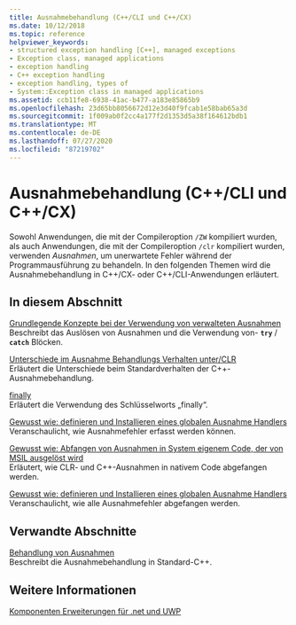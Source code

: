 ```yaml
---
title: Ausnahmebehandlung (C++/CLI und C++/CX)
ms.date: 10/12/2018
ms.topic: reference
helpviewer_keywords:
- structured exception handling [C++], managed exceptions
- Exception class, managed applications
- exception handling
- C++ exception handling
- exception handling, types of
- System::Exception class in managed applications
ms.assetid: ccb11fe8-6938-41ac-b477-a183e85865b9
ms.openlocfilehash: 23d65bb8056672d12e3d40f9fcab1e58bab65a3d
ms.sourcegitcommit: 1f009ab0f2cc4a177f2d1353d5a38f164612bdb1
ms.translationtype: MT
ms.contentlocale: de-DE
ms.lasthandoff: 07/27/2020
ms.locfileid: "87219702"
---
```

# <a name="exception-handling--ccli-and-ccx"></a>Ausnahmebehandlung (C++/CLI und C++/CX)

Sowohl Anwendungen, die mit der Compileroption `/ZW` kompiliert wurden, als auch Anwendungen, die mit der Compileroption `/clr` kompiliert wurden, verwenden *Ausnahmen*, um unerwartete Fehler während der Programmausführung zu behandeln. In den folgenden Themen wird die Ausnahmebehandlung in C++/CX- oder C++/CLI-Anwendungen erläutert.

## <a name="in-this-section"></a>In diesem Abschnitt

[Grundlegende Konzepte bei der Verwendung von verwalteten Ausnahmen](../dotnet/basic-concepts-in-using-managed-exceptions.md)<br/>
Beschreibt das Auslösen von Ausnahmen und die Verwendung von- **`try`** / **`catch`** Blöcken.

[Unterschiede im Ausnahme Behandlungs Verhalten unter/CLR](../dotnet/differences-in-exception-handling-behavior-under-clr.md)<br/>
Erläutert die Unterschiede beim Standardverhalten der C++-Ausnahmebehandlung.

[finally](../dotnet/finally.md)<br/>
Erläutert die Verwendung des Schlüsselworts „finally“.

[Gewusst wie: definieren und Installieren eines globalen Ausnahme Handlers](../dotnet/how-to-define-and-install-a-global-exception-handler.md)<br/>
Veranschaulicht, wie Ausnahmefehler erfasst werden können.

[Gewusst wie: Abfangen von Ausnahmen in System eigenem Code, der von MSIL ausgelöst wird](../dotnet/how-to-catch-exceptions-in-native-code-thrown-from-msil.md)<br/>
Erläutert, wie CLR- und C++-Ausnahmen in nativem Code abgefangen werden.

[Gewusst wie: definieren und Installieren eines globalen Ausnahme Handlers](../dotnet/how-to-define-and-install-a-global-exception-handler.md)<br/>
Veranschaulicht, wie alle Ausnahmefehler abgefangen werden.

## <a name="related-sections"></a>Verwandte Abschnitte

[Behandlung von Ausnahmen](../cpp/exception-handling-in-visual-cpp.md)<br/>
Beschreibt die Ausnahmebehandlung in Standard-C++.

## <a name="see-also"></a>Weitere Informationen

[Komponenten Erweiterungen für .net und UWP](component-extensions-for-runtime-platforms.md)
